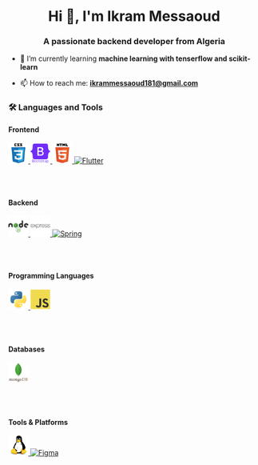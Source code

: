 <h1 align="center">Hi 👋, I'm Ikram Messaoud</h1>
<h3 align="center">A passionate backend developer from Algeria</h3>

- 🌱 I’m currently learning **machine learning with tenserflow and scikit-learn**

- 📫 How to reach me: **ikrammessaoud181@gmail.com**

### 🛠️ Languages and Tools

<div align="left">

#### Frontend
<a href="https://www.w3schools.com/css/" target="_blank" rel="noopener" title="CSS3">
  <img src="https://raw.githubusercontent.com/devicons/devicon/master/icons/css3/css3-original-wordmark.svg" alt="CSS3" width="40" height="40" />
</a>
<a href="https://getbootstrap.com" target="_blank" rel="noopener" title="Bootstrap">
  <img src="https://raw.githubusercontent.com/devicons/devicon/master/icons/bootstrap/bootstrap-plain-wordmark.svg" alt="Bootstrap" width="40" height="40" />
</a>
<a href="https://www.w3.org/html/" target="_blank" rel="noopener" title="HTML5">
  <img src="https://raw.githubusercontent.com/devicons/devicon/master/icons/html5/html5-original-wordmark.svg" alt="HTML5" width="40" height="40" />
</a>
<a href="https://flutter.dev" target="_blank" rel="noopener" title="Flutter">
  <img src="https://www.vectorlogo.zone/logos/flutterio/flutterio-icon.svg" alt="Flutter" width="40" height="40" />
</a>

<br/><br/>

#### Backend
<a href="https://nodejs.org" target="_blank" rel="noopener" title="Node.js">
  <img src="https://raw.githubusercontent.com/devicons/devicon/master/icons/nodejs/nodejs-original-wordmark.svg" alt="Node.js" width="40" height="40" />
</a>
<a href="https://expressjs.com" target="_blank" rel="noopener" title="Express.js">
  <img src="https://raw.githubusercontent.com/devicons/devicon/master/icons/express/express-original-wordmark.svg" alt="Express.js" width="40" height="40" />
</a>
<a href="https://spring.io/" target="_blank" rel="noopener" title="Spring Framework">
  <img src="https://www.vectorlogo.zone/logos/springio/springio-icon.svg" alt="Spring" width="40" height="40" />
</a>

<br/><br/>

#### Programming Languages
<a href="https://www.python.org" target="_blank" rel="noopener" title="Python">
  <img src="https://raw.githubusercontent.com/devicons/devicon/master/icons/python/python-original.svg" alt="Python" width="40" height="40" />
</a>
<a href="https://developer.mozilla.org/en-US/docs/Web/JavaScript" target="_blank" rel="noopener" title="JavaScript">
  <img src="https://raw.githubusercontent.com/devicons/devicon/master/icons/javascript/javascript-original.svg" alt="JavaScript" width="40" height="40" />
</a>

<br/><br/>

#### Databases
<a href="https://www.mongodb.com/" target="_blank" rel="noopener" title="MongoDB">
  <img src="https://raw.githubusercontent.com/devicons/devicon/master/icons/mongodb/mongodb-original-wordmark.svg" alt="MongoDB" width="40" height="40" />
</a>

<br/><br/>

#### Tools & Platforms
<a href="https://www.linux.org/" target="_blank" rel="noopener" title="Linux">
  <img src="https://raw.githubusercontent.com/devicons/devicon/master/icons/linux/linux-original.svg" alt="Linux" width="40" height="40" />
</a>
<a href="https://www.figma.com/" target="_blank" rel="noopener" title="Figma">
  <img src="https://www.vectorlogo.zone/logos/figma/figma-icon.svg" alt="Figma" width="40" height="40" />
</a>

</div>





